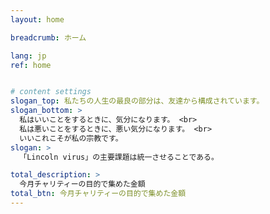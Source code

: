```yaml
---
layout: home

breadcrumb: ホーム

lang: jp
ref: home


# content settings
slogan_top: 私たちの人生の最良の部分は、友達から構成されています。
slogan_bottom: >
  私はいいことをするときに、気分になります。 <br>
  私は悪いことをするときに、悪い気分になります。 <br>
  いいこれこそが私の宗教です。
slogan: >
  「Lincoln virus」の主要課題は統一させることである。

total_description: >
  今月チャリティーの目的で集めた金額
total_btn: 今月チャリティーの目的で集めた金額　
---
```



